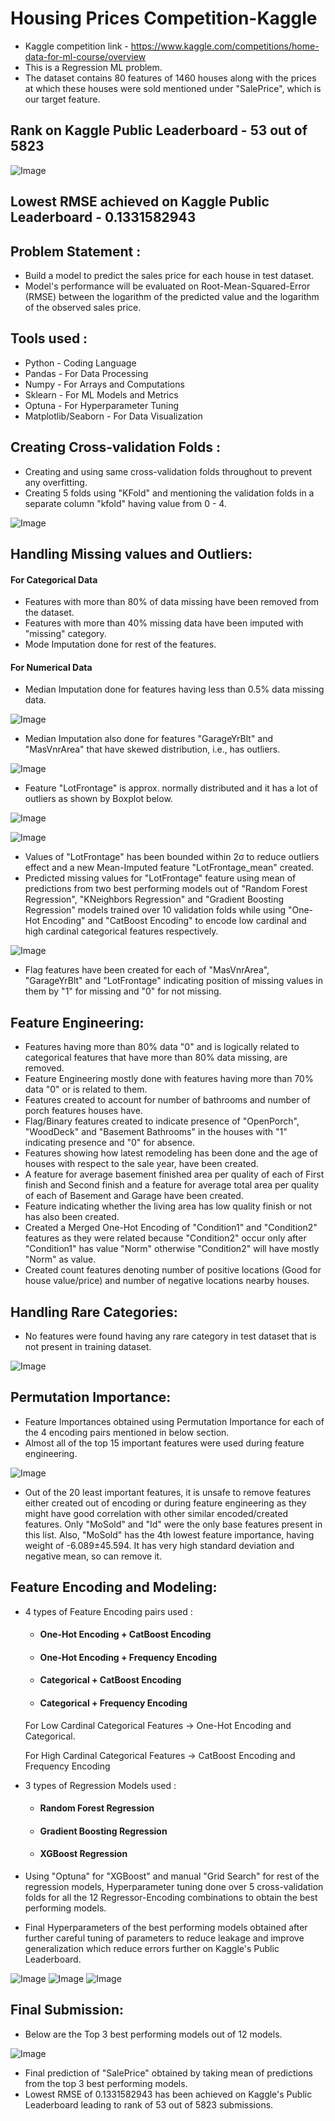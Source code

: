 # Housing Prices Competition-Kaggle
- Kaggle competition link - https://www.kaggle.com/competitions/home-data-for-ml-course/overview
- This is a Regression ML problem.
- The dataset contains 80 features of 1460 houses along with the prices at which these houses were sold mentioned under "SalePrice", which is our target feature. 

## Rank on Kaggle Public Leaderboard - 53 out of 5823

![Image](https://github.com/user-attachments/assets/dc1eb524-3671-4429-acdf-bdd3e083ca19)

## Lowest RMSE achieved on Kaggle Public Leaderboard - 0.1331582943

## Problem Statement :
- Build a model to predict the sales price for each house in test dataset.
- Model's performance will be evaluated on Root-Mean-Squared-Error (RMSE) between the logarithm of the predicted value and the logarithm of the observed sales price.

## Tools used :
- Python - Coding Language
- Pandas - For Data Processing
- Numpy - For Arrays and Computations
- Sklearn - For ML Models and Metrics
- Optuna - For Hyperparameter Tuning
- Matplotlib/Seaborn - For Data Visualization

## Creating Cross-validation Folds :
- Creating and using same cross-validation folds throughout to prevent any overfitting.
- Creating 5 folds using "KFold" and mentioning the validation folds in a separate column "kfold" having value from 0 - 4.

![Image](https://github.com/user-attachments/assets/9be1e413-7848-41df-b90c-733fd5c8a0ab)

## Handling Missing values and Outliers:
#### For Categorical Data
- Features with more than 80% of data missing have been removed from the dataset.
- Features with more than 40% missing data have been imputed with "missing" category.
- Mode Imputation done for rest of the features. 
#### For Numerical Data
- Median Imputation done for features having less than 0.5% data missing data.

![Image](https://github.com/user-attachments/assets/655cb31e-ba50-456d-a830-7e6cbd364c07)

- Median Imputation also done for features "GarageYrBlt" and "MasVnrArea" that have skewed distribution, i.e., has outliers.

![Image](https://github.com/user-attachments/assets/84116528-6847-4ea7-b5ad-6b6a0085621a)

- Feature "LotFrontage" is approx. normally distributed and it has a lot of outliers as shown by Boxplot below.

![Image](https://github.com/user-attachments/assets/01af1cc8-c1f5-42e4-ae8b-c1371efd40b0)

![Image](https://github.com/user-attachments/assets/1d4da5c3-9a9e-4a07-89a5-c3012b0474a7)

- Values of "LotFrontage" has been bounded within 2σ to reduce outliers effect and a new Mean-Imputed feature "LotFrontage_mean" created.
- Predicted missing values for "LotFrontage" feature using mean of predictions from two best performing models out of "Random Forest Regression", "KNeighbors Regression" and "Gradient Boosting Regression" models trained over 10 validation folds while using "One-Hot Encoding" and "CatBoost Encoding" to encode low cardinal and high cardinal categorical features respectively.

![Image](https://github.com/user-attachments/assets/9c4c6ec5-1aaf-402f-9a6c-6b22bd4711c4)

- Flag features have been created for each of "MasVnrArea", "GarageYrBlt" and "LotFrontage" indicating position of missing values in them by "1" for missing and "0" for not missing.

## Feature Engineering:
- Features having more than 80% data "0" and is logically related to categorical features that have more than 80% data missing, are removed.
- Feature Engineering mostly done with features having more than 70% data "0" or is related to them.
- Features created to account for number of bathrooms and number of porch features houses have.
- Flag/Binary features created to indicate presence of "OpenPorch", "WoodDeck" and "Basement Bathrooms" in the houses with "1" indicating presence and "0" for absence.
- Features showing how latest remodeling has been done and the age of houses with respect to the sale year, have been created.
- A feature for average basement finished area per quality of each of First finish and Second finish and a feature for average total area per quality of each of Basement and Garage have been created.
- Feature indicating whether the living area has low quality finish or not has also been created.
- Created a Merged One-Hot Encoding of "Condition1" and "Condition2" features as they were related because "Condition2" occur only after "Condition1" has value "Norm" otherwise "Condition2" will have mostly "Norm" as value.
- Created count features denoting number of positive locations (Good for house value/price) and number of negative locations nearby houses.

## Handling Rare Categories:
- No features were found having any rare category in test dataset that is not present in training dataset.

![Image](https://github.com/user-attachments/assets/e59e3cc6-780a-4a49-a4c6-02803eefdfe4)

## Permutation Importance:
- Feature Importances obtained using Permutation Importance for each of the 4 encoding pairs mentioned in below section.
- Almost all of the top 15 important features were used during feature engineering.

![Image](https://github.com/user-attachments/assets/382376f8-0728-425f-b29f-569fe2121e4d)

- Out of the 20 least important features, it is unsafe to remove features either created out of encoding or during feature engineering as they might have good correlation with other similar encoded/created features. Only "MoSold" and "Id" were the only base features present in this list. Also, "MoSold" has the 4th lowest feature importance, having weight of -6.089±45.594. It has very high standard deviation and negative mean, so can remove it.

## Feature Encoding and Modeling:
- 4 types of Feature Encoding pairs used : 
  + #### One-Hot Encoding + CatBoost Encoding
  + #### One-Hot Encoding + Frequency Encoding
  + #### Categorical + CatBoost Encoding
  + #### Categorical + Frequency Encoding
  For Low Cardinal Categorical Features -> One-Hot Encoding and Categorical.
  
  For High Cardinal Categorical Features -> CatBoost Encoding and Frequency Encoding 
- 3 types of Regression Models used : 
  + #### Random Forest Regression
  + #### Gradient Boosting Regression
  + #### XGBoost Regression
- Using "Optuna" for "XGBoost" and manual "Grid Search" for rest of the regression models, Hyperparameter tuning done over 5 cross-validation folds for all the 12 Regressor-Encoding combinations to obtain the best performing models.
- Final Hyperparameters of the best performing models obtained after further careful tuning of parameters to reduce leakage and improve generalization which reduce errors further on Kaggle's Public Leaderboard.

![Image](https://github.com/user-attachments/assets/fa7eec0a-8e6e-4be8-8d93-56e1b7e94e7f)
![Image](https://github.com/user-attachments/assets/b762d6f7-8d92-40f8-82b0-b47eab3afb25)
![Image](https://github.com/user-attachments/assets/18dff613-be4b-47a4-85ac-918901809bcc)

## Final Submission:
- Below are the Top 3 best performing models out of 12 models.

![Image](https://github.com/user-attachments/assets/fec888dd-644d-48dd-8f98-5b17cd20265d)

- Final prediction of "SalePrice" obtained by taking mean of predictions from the top 3 best performing models.
- Lowest RMSE of 0.1331582943 has been achieved on Kaggle's Public Leaderboard leading to rank of 53 out of 5823 submissions.
